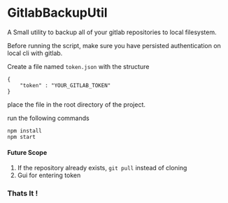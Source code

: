 # GitlabBackupUtil

A Small utility to backup all of your gitlab repositories to local filesystem.

Before running the script, make sure you have persisted authentication on local cli with gitlab.

Create a file named `token.json` with the structure
```
{
    "token" : "YOUR_GITLAB_TOKEN"
}

```

place the file in the root directory of the project.

run the following commands
```
npm install
npm start
```

#### Future Scope
1. If the repository already exists, `git pull` instead of cloning
2. Gui for entering token


### Thats It !
